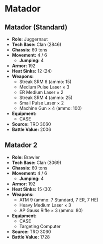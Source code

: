 # Matador
## Matador (Standard)
- **Role:** Juggernaut
- **Tech Base:** Clan (2846)
- **Chassis:** 60 tons
- **Movement:** 4 / 6
  - **Jumping:** 4
- **Armor:** 192
- **Heat Sinks:** 12 (24)
- **Weapons:**
  - Streak SRM 6 (ammo: 15)
  - Medium Pulse Laser × 3
  - ER Medium Laser × 2
  - Streak SRM 4 (ammo: 25)
  - Small Pulse Laser × 2
  - Machine Gun × 4 (ammo: 100)
- **Equipment:**
  - CASE
- **Source:** TRO 3060
- **Battle Value:** 2006

## Matador 2
- **Role:** Brawler
- **Tech Base:** Clan (3069)
- **Chassis:** 60 tons
- **Movement:** 4 / 6
  - **Jumping:** 4
- **Armor:** 192
- **Heat Sinks:** 15 (30)
- **Weapons:**
  - ATM 9 (ammo: 7 Standard, 7 ER, 7 HE)
  - Heavy Medium Laser × 3
  - AP Gauss Rifle × 3 (ammo: 80)
- **Equipment:**
  - CASE
  - Targeting Computer
- **Source:** TRO 3060
- **Battle Value:** 1728

